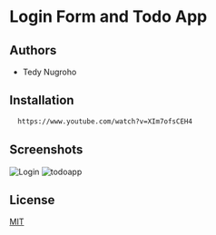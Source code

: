 
# Login Form and Todo App




## Authors

- Tedy Nugroho


## Installation


```bash
  https://www.youtube.com/watch?v=XIm7ofsCEH4
```
    
## Screenshots

![Login](https://github.com/PhosRunia28/Login-and-TodoApp/assets/128719488/7200e945-4643-4663-b1af-34b89e2395a0)
![todoapp](https://github.com/PhosRunia28/Login-and-TodoApp/assets/128719488/98f5b2c5-f210-4afa-8f06-b0881a2d4586)


## License

[MIT](https://choosealicense.com/licenses/mit/)

